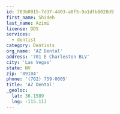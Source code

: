 ```yaml
---
id: 703b0915-7d37-4403-a0f5-9a1dfb8020d9
first_name: Shideh
last_name: Azimi
license: DDS
services:
  - dentist
category: Dentists
org_name: 'AZ Dental'
address: '701 E Charleston BLV'
city: 'Las Vegas'
state: NV
zip: '89104'
phone: '(702) 759-0005'
title: 'AZ Dental'
_geoloc:
  lat: 36.1589
  lng: -115.113
---
```


